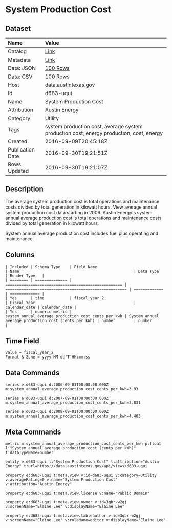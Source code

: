 # System Production Cost

## Dataset

| Name | Value |
| :--- | :---- |
| Catalog | [Link](https://catalog.data.gov/dataset/system-production-cost) |
| Metadata | [Link](https://data.austintexas.gov/api/views/d683-uqui) |
| Data: JSON | [100 Rows](https://data.austintexas.gov/api/views/d683-uqui/rows.json?max_rows=100) |
| Data: CSV | [100 Rows](https://data.austintexas.gov/api/views/d683-uqui/rows.csv?max_rows=100) |
| Host | data.austintexas.gov |
| Id | d683-uqui |
| Name | System Production Cost |
| Attribution | Austin Energy |
| Category | Utility |
| Tags | system production cost, average system production cost, energy production, cost, energy |
| Created | 2016-09-09T20:45:18Z |
| Publication Date | 2016-09-30T19:21:51Z |
| Rows Updated | 2016-09-30T19:21:07Z |

## Description

The average system production cost is total operations and maintenance costs divided by total generation in kilowatt hours. View average annual system production cost data starting in 2006. Austin Energy's system annual average production cost is total operations and maintenance costs divided by total generation in kilowatt hours. 

System annual average production cost includes fuel plus operating and maintenance.

## Columns

```ls
| Included | Schema Type    | Field Name                                          | Name                                                  | Data Type     | Render Type   |
| ======== | ============== | =================================================== | ===================================================== | ============= | ============= |
| Yes      | time           | fiscal_year_2                                       | Fiscal Year                                           | calendar_date | calendar_date |
| Yes      | numeric metric | system_annual_average_production_cost_cents_per_kwh | System annual average production cost (cents per kWh) | number        | number        |
```

## Time Field

```ls
Value = fiscal_year_2
Format & Zone = yyyy-MM-dd'T'HH:mm:ss
```

## Data Commands

```ls
series e:d683-uqui d:2006-09-01T00:00:00.000Z m:system_annual_average_production_cost_cents_per_kwh=3.93

series e:d683-uqui d:2007-09-01T00:00:00.000Z m:system_annual_average_production_cost_cents_per_kwh=3.831

series e:d683-uqui d:2008-09-01T00:00:00.000Z m:system_annual_average_production_cost_cents_per_kwh=4.403
```

## Meta Commands

```ls
metric m:system_annual_average_production_cost_cents_per_kwh p:float l:"System annual average production cost (cents per kWh)" t:dataTypeName=number

entity e:d683-uqui l:"System Production Cost" t:attribution="Austin Energy" t:url=https://data.austintexas.gov/api/views/d683-uqui

property e:d683-uqui t:meta.view v:id=d683-uqui v:category=Utility v:averageRating=0 v:name="System Production Cost" v:attribution="Austin Energy"

property e:d683-uqui t:meta.view.license v:name="Public Domain"

property e:d683-uqui t:meta.view.owner v:id=3qbr-w2gj v:screenName="Elaine Lee" v:displayName="Elaine Lee"

property e:d683-uqui t:meta.view.tableauthor v:id=3qbr-w2gj v:screenName="Elaine Lee" v:roleName=editor v:displayName="Elaine Lee"
```